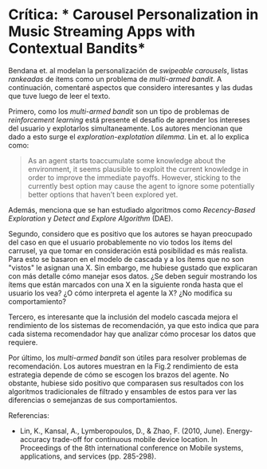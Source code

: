 # Crítica: * Carousel Personalization in Music Streaming Apps with Contextual Bandits*

Bendana et. al modelan la personalización de *swipeable carousels*, listas *rankeadas* de ítems como un problema de *multi-armed bandit*. A continuación, comentaré aspectos que considero interesantes y las dudas que tuve luego de leer el texto.

Primero, como los *multi-armed bandit* son un tipo de problemas de *reinforcement learning* está presente el desafío de aprender los intereses del usuario y explotarlos simultaneamente. Los autores mencionan que dado a esto surge el *exploration-explotation dilemma*. Lin et. al lo explica como:

>  As an agent starts toaccumulate some knowledge about the environment, it seems plausible to exploit the current knowledge in order to improve the immediate payoffs. However, sticking to the currently best option may cause the agent to ignore some potentially better options that haven’t been explored yet. 

Además, menciona que se han estudiado algoritmos como *Recency-Based Exploration* y *Detect and Explore Algorithm* (DAE). 

Segundo, considero que es positivo que los autores se hayan preocupado del caso en que el usuario probablemente no vio todos los ítems del carrusel, ya que tomar en consideración está posibilidad es más realista. Para esto se basaron en el modelo de cascada y a los ítems que no son "vistos" le asignan una X. Sin embargo, me hubiese gustado que explicaran con más detalle cómo manejar esos datos. ¿Se deben seguir mostrando los ítems que están marcados con una X en la siguiente ronda hasta que el usuario los vea? ¿O cómo interpreta el agente la X? ¿No modifica su comportamiento?

Tercero, es interesante que la inclusión del modelo cascada mejora el rendimiento de los sistemas de recomendación, ya que esto indica que para cada sistema recomendador hay que analizar cómo procesar los datos que requiere. 

Por último, los *multi-armed bandit* son útiles para resolver problemas de recomendación. Los autores muestran en la Fig.2 rendimiento de esta estrategia depende de cómo se escogen los brazos del agente. No obstante, hubiese sido positivo que comparasen sus resultados con los algoritmos tradicionales de filtrado y ensambles de estos para ver las diferencias o semejanzas de sus comportamientos.

Referencias:

* Lin, K., Kansal, A., Lymberopoulos, D., & Zhao, F. (2010, June). Energy-accuracy trade-off for continuous mobile device location. In Proceedings of the 8th international conference on Mobile systems, applications, and services (pp. 285-298).
